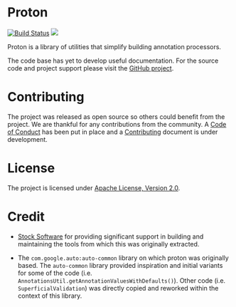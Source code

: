 # Proton

[![Build Status](https://secure.travis-ci.org/realityforge/proton.svg?branch=master)](http://travis-ci.org/realityforge/proton)
[<img src="https://img.shields.io/maven-central/v/org.realityforge.proton/proton-core.svg?label=latest%20release"/>](http://search.maven.org/#search%7Cga%7C1%7Cg%3A%22org.realityforge.proton%22)

Proton is a library of utilities that simplify building annotation processors.

The code base has yet to develop useful documentation. For the source code and project support please visit
the [GitHub project](https://github.com/realityforge/proton).

# Contributing

The project was released as open source so others could benefit from the project. We are thankful for any
contributions from the community. A [Code of Conduct](CODE_OF_CONDUCT.md) has been put in place and
a [Contributing](CONTRIBUTING.md) document is under development.

# License

The project is licensed under [Apache License, Version 2.0](LICENSE).

# Credit

* [Stock Software](http://www.stocksoftware.com.au/) for providing significant support in building and maintaining
  the tools from which this was originally extracted.

* The `com.google.auto:auto-common` library on which proton was originally based. The `auto-common` library provided
  inspiration and initial variants for some of the code (i.e. `AnnotationsUtil.getAnnotationValuesWithDefaults()`).
  Other code (i.e. `SuperficialValidation`) was directly copied and reworked within the context of this library.
